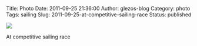 Title: Photo
Date: 2011-09-25 21:36:00
Author: glezos-blog
Category: photo
Tags: sailing
Slug: 2011-09-25-at-competitive-sailing-race
Status: published

![](http://36.media.tumblr.com/tumblr_ls3wbo1bFk1qaawg5o1_1280.jpg)

At competitive sailing race
